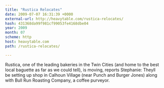 ```yaml
---
title: "Rustica Relocates"
date: 2009-07-07 16:31:39 +0000
external-url: http://heavytable.com/rustica-relocates/
hash: 431368da99f981cf99053fe4168dbe04
year: 2009
month: 07
scheme: http
host: heavytable.com
path: /rustica-relocates/

---
```


Rustica, one of the leading bakeries in the Twin Cities (and home to the best local baguette as far as we could tell), is moving, reports Stephanie: Theyll be setting up shop in Calhoun Village (near Punch and Burger Jones) along with Bull Run Roasting Company, a coffee purveyor.
